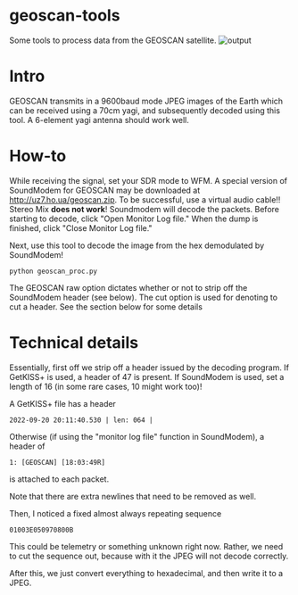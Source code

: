 # geoscan-tools
Some tools to process data from the GEOSCAN satellite. 
![output](https://user-images.githubusercontent.com/114111180/192885196-7b54cd63-fa24-4f51-977f-e8b944e0417c.jpg)


# Intro

GEOSCAN transmits in a 9600baud mode JPEG images of the Earth which can be received using a 70cm yagi, and subsequently decoded using this tool. A 6-element yagi antenna should work well. 

# How-to
While receiving the signal, set your SDR mode to WFM. A special version of SoundModem for GEOSCAN may be downloaded at http://uz7.ho.ua/geoscan.zip. To be successful, use a virtual audio cable!! Stereo Mix **does not work**! Soundmodem will decode the packets. Before starting to decode, click "Open Monitor Log file." When the dump is finished, click "Close Monitor Log file."

Next, use this tool to decode the image from the hex demodulated by SoundModem!

```
python geoscan_proc.py
``` 

The GEOSCAN raw option dictates whether or not to strip off the SoundModem header (see below). The cut option is used for denoting to cut a header. See the section below for some details

# Technical details

Essentially, first off we strip off a header issued by the decoding program. If GetKISS+ is used, a header of 47 is present. If SoundModem is used, set a length of 16 (in some rare cases, 10 might work too)!

A GetKISS+ file has a header
```
2022-09-20 20:11:40.530 | len: 064 |
``` 

Otherwise (if using the "monitor log file" function in SoundModem), a header of 
```
1: [GEOSCAN] [18:03:49R]
``` 
is attached to each packet. 

Note that there are extra newlines that need to be removed as well. 

Then, I noticed a fixed almost always repeating sequence 

```
01003E050970800B
``` 
This could be telemetry or something unknown right now. Rather, we need to cut the sequence out, because with it the JPEG will not decode correctly. 

After this, we just convert everything to hexadecimal, and then write it to a JPEG. 
